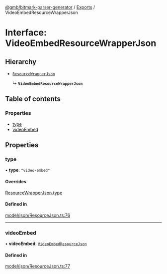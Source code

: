 [@gmb/bitmark-parser-generator](../API.md) / [Exports](../modules.md) / VideoEmbedResourceWrapperJson

# Interface: VideoEmbedResourceWrapperJson

## Hierarchy

- [`ResourceWrapperJson`](ResourceWrapperJson.md)

  ↳ **`VideoEmbedResourceWrapperJson`**

## Table of contents

### Properties

- [type](VideoEmbedResourceWrapperJson.md#type)
- [videoEmbed](VideoEmbedResourceWrapperJson.md#videoEmbed)

## Properties

### type

• **type**: ``"video-embed"``

#### Overrides

[ResourceWrapperJson](ResourceWrapperJson.md).[type](ResourceWrapperJson.md#type)

#### Defined in

[model/json/ResourceJson.ts:76](https://github.com/getMoreBrain/bitmark-parser-generator/blob/7c62fdc/src/model/json/ResourceJson.ts#L76)

___

### videoEmbed

• **videoEmbed**: [`VideoEmbedResourceJson`](VideoEmbedResourceJson.md)

#### Defined in

[model/json/ResourceJson.ts:77](https://github.com/getMoreBrain/bitmark-parser-generator/blob/7c62fdc/src/model/json/ResourceJson.ts#L77)
